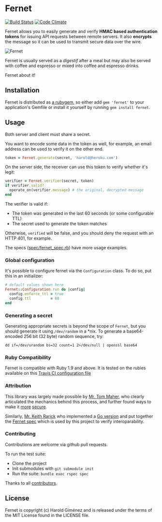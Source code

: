 # Fernet

[![Build Status](https://secure.travis-ci.org/hgmnz/fernet.png)](http://travis-ci.org/hgmnz/fernet)
[![Code Climate](https://codeclimate.com/github/hgmnz/fernet.png)](https://codeclimate.com/github/hgmnz/fernet)

Fernet allows you to easily generate and verify **HMAC based authentication
tokens** for issuing API requests between remote servers. It also **encrypts**
the message so it can be used to transmit secure data over the wire.

![Fernet](http://f.cl.ly/items/2d0P3d26271O3p2v253u/photo.JPG)

Fernet is usually served as a *digestif* after a meal but may also be served
with coffee and espresso or mixed into coffee and espresso drinks.

Fernet about it!

## Installation

Fernet is distributed as [a rubygem](https://rubygems.org/gems/fernet), so
either add `gem 'fernet'` to your application's Gemfile or install it yourself
by running `gem install fernet`.

## Usage

Both server and client must share a secret.

You want to encode some data in the token as well, for example, an email
address can be used to verify it on the other end.

```ruby
token = Fernet.generate(secret, 'harold@heroku.com')
```

On the server side, the receiver can use this token to verify whether it's
legit:

```ruby
verifier = Fernet.verifier(secret, token)
if verifier.valid?
  operate_on(verifier.message) # the original, decrypted message
end
```

The verifier is valid if:

* The token was generated in the last 60 seconds (or some configurable TTL)
* The secret used to generate the token matches

Otherwise, `verified` will be false, and you should deny the request with an
HTTP 401, for example.

The specs
([spec/fernet_spec.rb](https://github.com/hgmnz/fernet/blob/master/spec/fernet_spec.rb))
have more usage examples.

### Global configuration

It's possible to configure fernet via the `Configuration` class. To do so, put
this in an initializer:

```ruby
# default values shown here
Fernet::Configuration.run do |config|
  config.enforce_ttl = true
  config.ttl         = 60
end
```

### Generating a secret

Generating appropriate secrets is beyond the scope of `Fernet`, but you should
generate it using `/dev/random` in a *nix. To generate a base64-encoded 256 bit
(32 byte) random sequence, try:

    dd if=/dev/urandom bs=32 count=1 2>/dev/null | openssl base64

### Ruby Compatibility

Fernet is compatible with Ruby 1.9 and above. It is tested on the rubies
available on this [Travis CI configuration
file](https://github.com/hgmnz/fernet/blob/master/.travis.yml)

### Attribution

This library was largely made possible by [Mr. Tom
Maher](https://twitter.com/tmaher), who clearly articulated the mechanics
behind this process, and further found ways to make it
[more](https://github.com/hgmnz/fernet/commit/2bf0b4a66b49ef3fc92ef50708a2c8b401950fc2)
[secure](https://github.com/hgmnz/fernet/commit/051161d0afb0b41480734d84bc824bdbc7f9c563).

Similarly, [Mr. Keith Rarick](https://twitter.com/krarick) who implemented a [Go
version](https://github.com/kr/fernet) and put together the [Fernet
spec](https://github.com/kr/fernet-spec) which is used by this project to
verify interoparability.

### Contributing

Contributions are welcome via github pull requests.

To run the test suite:

* Clone the project
* Init submodules with `git submodule init`
* Run the suite: `bundle exec rspec spec`

Thanks to all [contributors](https://github.com/hgmnz/fernet/contributors).

## License

Fernet is copyright (c) Harold Giménez and is released under the terms of the
MIT License found in the LICENSE file.
